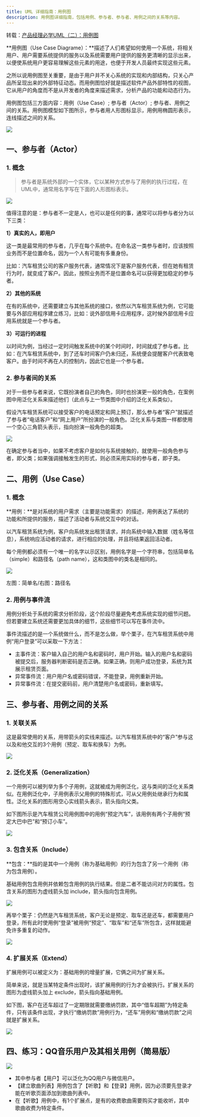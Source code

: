 ```yaml
---
title: UML 详细指南：用例图
description: 用例图详细指南，包括用例、参与者、参与者、用例之间的关系等内容。
---
```


转载：[产品经理必学UML（二）：用例图](https://www.woshipm.com/pd/2602941.html)

**用例图（Use Case Diagrame）：**描述了人们希望如何使用一个系统，将相关用户、用户需要系统提供的服务以及系统需要用户提供的服务更清晰的显示出来，以便使系统用户更容易理解这些元素的用途，也便于开发人员最终实现这些元素。

之所以说用例图至关重要，是由于用户并不关心系统的实现和内部结构，只关心产品所呈现出来的外部特征动态。而用例图恰好就是描述软件产品外部特性的视图，它从用户的角度而不是从开发者的角度来描述需求，分析产品的功能和动态行为。

用例图包括三方面内容：用例（Use Case）; 参与者（Actor）; 参与者、用例之间的关系。用例图模型如下图所示，参与者用人形图标显示，用例用椭圆形表示，连线描述之间的关系。

![](https://image.woshipm.com/wp-files/2019/07/pGXL1v9fY5hhv6QtOpyx.png)

## 一、参与者（Actor）

### 1. 概念

> 参与者是系统外部的一个实体，它以某种方式参与了用例的执行过程，在UML中，通常用名字写在下面的人形图标表示。

![](https://image.woshipm.com/wp-files/2019/07/xq3LGueDu7dDBR187JuF.png)

值得注意的是：参与者不一定是人，也可以是任何的事，通常可以将参与者分为以下三类：

**1）真实的人，即用户**

这一类是最常用的参与者，几乎在每个系统中。在命名这一类参与者时，应该按照业务而不是位置命名，因为一个人有可能有多重身份。

比如：汽车租赁公司的客户服务代表，通常情况下是客户服务代表，但在她有租赁行为时，就变成了客户。因此，按照业务而不是位置命名可以获得更加稳定的参与者。

**2）其他的系统**

在有的系统中，还需要建立与其他系统的接口，依然以汽车租赁系统为例，它可能要与外部应用程序建立练习，比如：说外部信用卡应用程序，这时候外部信用卡应用系统就是一个参与者。

**3）可运行的进程**

以时间为例，当经过一定时间触发系统中的某个时间时，时间就成了参与者。比如：在汽车租赁系统中，到了还车时间客户仍未归还，系统便会提醒客户代表致电客户。由于时间不再在人的控制内，因此它也是一个参与者。

### 2. 参与者间的关系

对于一些参与者来说，它既扮演者自己的角色，同时也扮演更一般的角色，在案例图中用泛化关系来描述他们（此点与上一节类图中介绍的泛化关系类似）。

假设汽车租赁系统可以接受客户的电话预定和网上预订，那么参与者“客户”就描述了参与者“电话客户”和“网上用户”所扮演的一般角色。泛化关系与类图一样都使用一个空心三角箭头表示，指向扮演一般角色的超类。

![](https://image.woshipm.com/wp-files/2019/07/NFHCTYf2IOMKbySZJhdH.png)

在确定参与者当中，如果不考虑客户是如何与系统接触的，就使用一般角色参与者，即父类；如果强调接触发生的形式，则必须采用实际的参与者，即子类。

## 二、用例（Use Case）

### 1. 概念

**用例：**是对系统的用户需求（主要是功能需求）的描述，用例表达了系统的功能和所提供的服务，描述了活动者与系统交互中的对话。

以汽车租赁系统为例，客户向系统发出租赁请求，并向系统中输入数据（姓名等信息），系统响应活动者的请求，进行相应的处理，并且将结果返回活动者。

每个用例都必须有一个唯一的名字以示区别，用例名字是一个字符串，包括简单名（simple）和路径名（path name），这和类图中的类名是相同的。

![](https://image.woshipm.com/wp-files/2019/07/FdqLrf5KhxGx3vITGb9S.png)

左图：简单名/右图：路径名

### 2. 用例与事件流

用例分析处于系统的需求分析阶段，这个阶段尽量避免考虑系统实现的细节问题。但若要建立系统还需要更加具体的细节，这些细节可以写在事件流中。

事件流描述的是一个系统做什么，而不是怎么做，举个栗子，在汽车租赁系统中用例“用户登录”可以采取一下方法：

- 主事件流：客户输入自己的用户名和密码时，用户开始。输入的用户名和密码被提交后，服务器判断密码是否正确。如果正确，则用户成功登录，系统为其展示租赁页面。
- 异常事件流：用户用户名或密码错误，不能登录，用例重新开始。
- 异常事件流：在提交密码前，用户清楚用户名或密码，重新填写。

## 三、参与者、用例之间的关系

### 1. 关联关系

这是最常使用的关系，用带箭头的实线来描述。以汽车租赁系统中的“客户”参与这以及和他交互的3个用例（预定、取车和换车）为例。

![](https://image.woshipm.com/wp-files/2019/07/GgwQXUPnhecPPXD3PjqO.png)

### 2. 泛化关系（Generalization）

一个用例可以被列举为多个子用例，这就被成为用例泛化，这与类间的泛化关系类似。在用例泛化中，子用例表示父用例的特殊形式，可从父用例处继承行为和属性。泛化关系的图形用空心实线箭头表示，箭头指向父类。

如下图所示是汽车租赁公司用例图中的用例“预定汽车”，该用例有两个子用例“预定大巴中巴”和“预订小车”。

![](https://image.woshipm.com/wp-files/2019/07/SzS0lrVDc3BWwE8Sy6ft.png)

### 3. 包含关系（Include）

**包含：**指的是其中一个用例（称为基础用例）的行为包含了另一个用例（称为包含用例）。

基础用例包含用例并依赖包含用例的执行结果。但是二者不能访问对方的属性。包含关系的图形为虚线箭头加 include，箭头指向包含用例。

![](https://image.woshipm.com/wp-files/2019/07/WKHRrjf1Ipq6PdtMdGLi.png)

再举个栗子：仍然是汽车租赁系统，客户无论是预定、取车还是还车，都需要用户登录，所有此时使用例“登录”被用例“预定”、“取车”和“还车”所包含，这样就能避免许多重复的动作。

![](https://image.woshipm.com/wp-files/2019/07/5qoSbaSdktjnugp1jSvX.png)

### 4. 扩展关系（Extend）

扩展用例可以被定义为：基础用例的增量扩展，它俩之间为扩展关系。

简单来说，就是当某特定条件出现时，该扩展用例的行为才会被执行。扩展关系的图形为虚线箭头加上 exclude，箭头指向基础用例。

如下图，客户在还车超过了一定期限就需要缴纳罚款，其中“借车超期”为特定条件，只有该条件出现，才执行“缴纳罚款”用例行为，“还车”用例和“缴纳罚款”之间就是扩展关系。

![](https://image.woshipm.com/wp-files/2019/07/lRpXcdgbuzs5Ha66MtoX.png)

## 四、练习：QQ音乐用户及其相关用例（简易版）

![](https://image.woshipm.com/wp-files/2019/07/qk2EyfYplc3Bj5OcQPuW.png)

- 其中参与者【用户】可以泛化为QQ用户与微信用户。
- 【建立歌曲列表】用例包含了【听歌】和【登录】用例，因为必须要先登录才能在听歌页面添加到歌曲列表中。
- 在【听歌】用例中，有1个扩展点，是有的收费歌曲需要购买才能收听，其中歌曲收费为特定条件。
